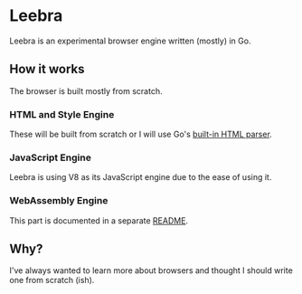 # Leebra

Leebra is an experimental browser engine written (mostly) in Go.

## How it works

The browser is built mostly from scratch.

### HTML and Style Engine

These will be built from scratch or I will use Go's [built-in HTML parser](https://pkg.go.dev/golang.org/x/net/html#Parse).

### JavaScript Engine

Leebra is using V8 as its JavaScript engine due to the ease of using it.

### WebAssembly Engine

This part is documented in a separate [README](jscore/wasm/README.md).

## Why?

I've always wanted to learn more about browsers and thought I should write one from scratch (ish).
